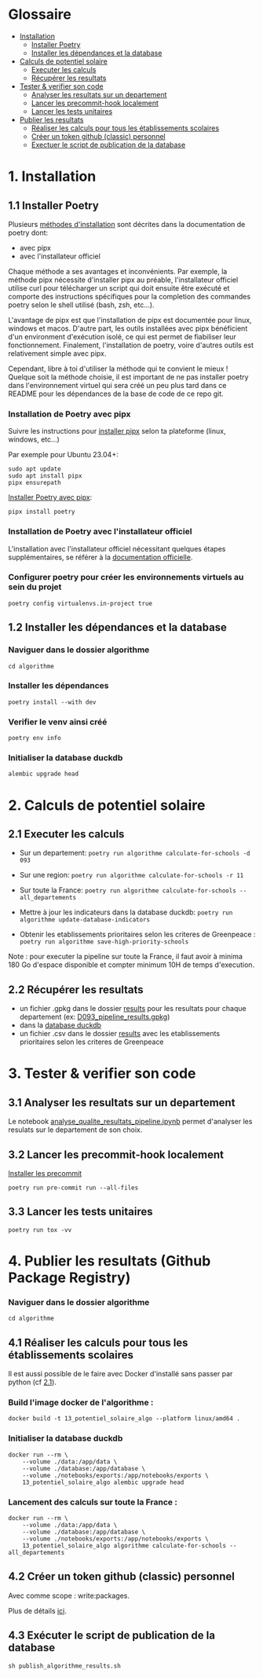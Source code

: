 # Glossaire
- [Installation](#installation)
    - [Installer Poetry](#11-installer-poetry)
    - [Installer les dépendances et la database](#12-installer-les-dépendances-et-la-database)
- [Calculs de potentiel solaire](#2-calculs-de-potentiel-solaire)
    - [Executer les calculs](#21-executer-les-calculs)
    - [Récupérer les resultats](#22-récupérer-les-resultats)
- [Tester & verifier son code](#tester--verifier-son-code)
    - [Analyser les resultats sur un departement](#31-analyser-les-resultats-sur-un-departement)
    - [Lancer les precommit-hook localement](#32-lancer-les-precommit-hook-localement)
    - [Lancer les tests unitaires](#33-lancer-les-tests-unitaires)
- [Publier les resultats](#4-publier-les-resultats-github-package-registry)
    - [Réaliser les calculs pour tous les établissements scolaires](#41-réaliser-les-calculs-pour-tous-les-établissements-scolaires)
    - [Créer un token github (classic) personnel](#42-créer-un-token-github-classic-personnel)
    - [Exectuer le script de publication de la database](#43-exécuter-le-script-de-publication-de-la-database)


# 1. Installation

## 1.1 Installer Poetry

Plusieurs [méthodes d'installation](https://python-poetry.org/docs/#installation) sont décrites dans la documentation de poetry dont:

- avec pipx
- avec l'installateur officiel

Chaque méthode a ses avantages et inconvénients. Par exemple, la méthode pipx nécessite d'installer pipx au préable, l'installateur officiel utilise curl pour télécharger un script qui doit ensuite être exécuté et comporte des instructions spécifiques pour la completion des commandes poetry selon le shell utilisé (bash, zsh, etc...).

L'avantage de pipx est que l'installation de pipx est documentée pour linux, windows et macos. D'autre part, les outils installées avec pipx bénéficient d'un environment d'exécution isolé, ce qui est permet de fiabiliser leur fonctionnement. Finalement, l'installation de poetry, voire d'autres outils est relativement simple avec pipx.

Cependant, libre à toi d'utiliser la méthode qui te convient le mieux ! Quelque soit la méthode choisie, il est important de ne pas installer poetry dans l'environnement virtuel qui sera créé un peu plus tard dans ce README pour les dépendances de la base de code de ce repo git.

### Installation de Poetry avec pipx

Suivre les instructions pour [installer pipx](https://pipx.pypa.io/stable/#install-pipx) selon ta plateforme (linux, windows, etc...)

Par exemple pour Ubuntu 23.04+:

    sudo apt update
    sudo apt install pipx
    pipx ensurepath

[Installer Poetry avec pipx](https://python-poetry.org/docs/#installing-with-pipx):

    pipx install poetry

### Installation de Poetry avec l'installateur officiel

L'installation avec l'installateur officiel nécessitant quelques étapes supplémentaires,
se référer à la [documentation officielle](https://python-poetry.org/docs/#installing-with-the-official-installer).

### Configurer poetry pour créer les environnements virtuels au sein du projet

    poetry config virtualenvs.in-project true

## 1.2 Installer les dépendances et la database

### Naviguer dans le dossier algorithme

    cd algorithme

### Installer les dépendances

    poetry install --with dev

### Verifier le venv ainsi créé

    poetry env info

### Initialiser la database duckdb

    alembic upgrade head

# 2. Calculs de potentiel solaire

## 2.1 Executer les calculs

* Sur un departement: `poetry run algorithme calculate-for-schools -d 093`

* Sur une region: `poetry run algorithme calculate-for-schools -r 11`

* Sur toute la France: `poetry run algorithme calculate-for-schools --all_departements`

* Mettre à jour les indicateurs dans la database duckdb: `poetry run algorithme update-database-indicators`

* Obtenir les etablissements prioritaires selon les criteres de Greenpeace : `poetry run algorithme save-high-priority-schools`
 
Note : pour executer la pipeline sur toute la France, il faut avoir à minima 180 Go d'espace disponible et compter minimum 10H de temps d'execution.

## 2.2 Récupérer les resultats
* un fichier .gpkg dans le dossier [results](data/results) pour les resultats pour chaque departement (ex: [D093_pipeline_results.gpkg](data/results/D093_pipeline_results.gpkg))
* dans la [database duckdb](database/potentiel_solaire.duckdb)
* un fichier .csv dans le dossier [results](data/results) avec les etablissements prioritaires selon les criteres de Greenpeace

# 3. Tester & verifier son code

## 3.1 Analyser les resultats sur un departement
Le notebook [analyse_qualite_resultats_pipeline.ipynb](notebooks/analyse_qualite_resultats_pipeline.ipynb) permet d'analyser les resulats sur le departement de son choix.

## 3.2 Lancer les precommit-hook localement

[Installer les precommit](https://pre-commit.com/)
    
    poetry run pre-commit run --all-files

## 3.3 Lancer les tests unitaires

    poetry run tox -vv

# 4. Publier les resultats (Github Package Registry)

### Naviguer dans le dossier algorithme

    cd algorithme

## 4.1 Réaliser les calculs pour tous les établissements scolaires 

Il est aussi possible de le faire avec Docker d'installé sans passer par python (cf [2.1](#21-executer-les-calculs)).

### Build l'image docker de l'algorithme :

    docker build -t 13_potentiel_solaire_algo --platform linux/amd64 .

### Initialiser la database duckdb

    docker run --rm \
        --volume ./data:/app/data \
        --volume ./database:/app/database \
        --volume ./notebooks/exports:/app/notebooks/exports \
        13_potentiel_solaire_algo alembic upgrade head

### Lancement des calculs sur toute la France :

    docker run --rm \
        --volume ./data:/app/data \
        --volume ./database:/app/database \
        --volume ./notebooks/exports:/app/notebooks/exports \
        13_potentiel_solaire_algo algorithme calculate-for-schools --all_departements

## 4.2 Créer un token github (classic) personnel

Avec comme scope : write:packages.

Plus de détails [ici](https://docs.github.com/fr/packages/working-with-a-github-packages-registry/working-with-the-container-registry).

## 4.3 Exécuter le script de publication de la database

    sh publish_algorithme_results.sh
